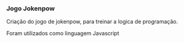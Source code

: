 <h3>Jogo Jokenpow</h3>
<p>Criação do jogo de jokenpow, para treinar a logica de programação.</p>
<p>Foram utilizados como linguagem Javascript</p>

